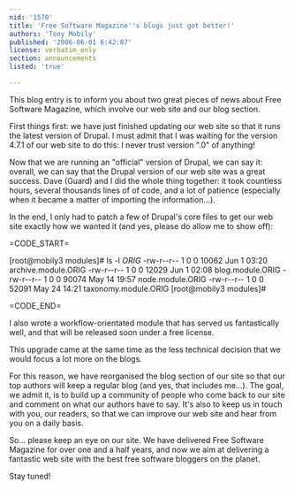 ```yaml
---
nid: '1570'
title: 'Free Software Magazine''s blogs just got better!'
authors: 'Tony Mobily'
published: '2006-06-01 6:42:07'
license: verbatim_only
section: announcements
listed: 'true'

---
```

This blog entry is to inform you about two great pieces of news about Free Software Magazine, which involve our web site and our blog section.

First things first: we have just finished updating our web site so that it runs the latest version of Drupal. I must admit that I was waiting for the version 4.7.1 of our web site to do this: I never trust version ".0" of anything!

Now that we are running an "official" version of Drupal, we can say it: overall, we can say that the Drupal version of our web site was a great success. Dave (Guard) and I did the whole thing together: it took countless hours, several thousands lines of of code, and a lot of patience (especially when it became a matter of importing the information...).

In the end, I only had to patch a few of Drupal's core files to get our web site exactly how we wanted it (and yes, please do allow me to show off):


=CODE_START=

[root@mobily3 modules]# ls -l *ORIG*
-rw-r--r--  1    0    0 10062 Jun  1 03:20 archive.module.ORIG
-rw-r--r--  1    0    0 12029 Jun  1 02:08 blog.module.ORIG
-rw-r--r--  1    0    0 90074 May 14 19:57 node.module.ORIG
-rw-r--r--  1    0    0 52091 May 24 14:21 taxonomy.module.ORIG
[root@mobily3 modules]# 

=CODE_END=

I also wrote a workflow-orientated module that has served us fantastically well, and that will be released soon under a free license.

This upgrade came at the same time as the less technical decision that we would focus a lot more on the blogs.

For this reason, we have reorganised the blog section of our site so that our top authors will keep a regular blog (and yes, that includes me...). The goal, we admit it, is to build up a community of people who come back to our site and comment on what our authors have to say. It's also to keep us in touch with you, our readers, so that we can improve our web site and hear from you on a daily basis.

So... please keep an eye on our site. We have delivered Free Software Magazine for over one and a half years, and now we aim at delivering a fantastic web site with the best free software bloggers on the planet.

Stay tuned!

